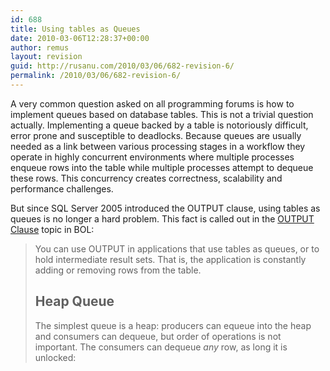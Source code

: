 ```yaml
---
id: 688
title: Using tables as Queues
date: 2010-03-06T12:28:37+00:00
author: remus
layout: revision
guid: http://rusanu.com/2010/03/06/682-revision-6/
permalink: /2010/03/06/682-revision-6/
---
```

A very common question asked on all programming forums is how to implement queues based on database tables. This is not a trivial question actually. Implementing a queue backed by a table is notoriously difficult, error prone and susceptible to deadlocks. Because queues are usually needed as a link between various processing stages in a workflow they operate in highly concurrent environments where multiple processes enqueue rows into the table while multiple processes attempt to dequeue these rows. This concurrency creates correctness, scalability and performance challenges.

But since SQL Server 2005 introduced the OUTPUT clause, using tables as queues is no longer a hard problem. This fact is called out in the <a href="http://msdn.microsoft.com/en-us/library/ms177564.aspx" target="_blank">OUTPUT Clause</a> topic in BOL:

> You can use OUTPUT in applications that use tables as queues, or to hold intermediate result sets. That is, the application is constantly adding or removing rows from the table</quote>.
> 
> ## Heap Queue
> 
> The simplest queue is a heap: producers can equeue into the heap and consumers can dequeue, but order of operations is not important. The consumers can dequeue _any_ row, as long it is unlocked: